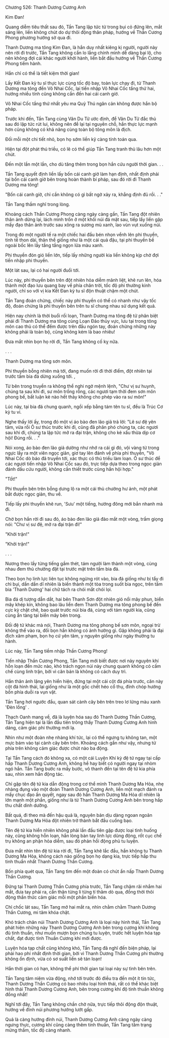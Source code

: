 




Chương 526: Thanh Dương Cương Anh


Kim Đan!

Quang diễm tiêu thất sau đó, Tần Tang lập tức từ trong bụi cỏ đứng lên, mắt sáng lên, liền không chút do dự thôi động thân pháp, hướng về Thần Cương Phong phương hướng sờ qua đi.

Thanh Dương ma tông Kim Đan, là hắn duy nhất kiêng kị người, người này nên rời đi trước, Tần Tang không cần lo lắng chính mình dễ dàng bại lộ, cho nên không đợi cái khác người khởi hành, liền bắt đầu hướng về Thần Cương Phong tiềm hành.

Hắn chỉ có thể là tiết kiệm thời gian!

Lấy Kết Đan kỳ tu sĩ thực lực cùng tốc độ bay, toàn lực chạy đi, từ Thanh Dương ma tông đến Vô Nhai Cốc, lại tiến nhập Vô Nhai Cốc tầng thứ hai, hướng nhiều tính cũng không cần đến hai cái canh giờ.

Vô Nhai Cốc tầng thứ nhất yêu ma Quỷ Thú ngăn cản không được hắn bộ pháp.

Trước khi đến, Tần Tang cùng Vân Du Tử ước định, để Vân Du Tử đắc thủ sau đó lập tức rút lui, không nên để lại tại nguyên chỗ, hắn thực lực mạnh hơn cũng không có khả năng cùng toàn bộ tông môn là địch.

Đối mỗi một chi tiết nhỏ, bọn họ sớm liền kỹ càng tính toán qua.

Hiện tại đột phát thú triều, có lẽ có thể giúp Tần Tang tranh thủ lâu hơn một chút.

Đến một lần một lần, cho dù tăng thêm trong bọn hắn cứu người thời gian. . .

Tần Tang quyết định liền lấy bốn cái canh giờ làm hạn định, nhất định phải tại bốn cái canh giờ bên trong hoàn thành bí pháp, sau đó rời đi Thanh Dương ma tông!

"Bốn cái canh giờ, chỉ cần không có gì bất ngờ xảy ra, khẳng định đủ rồi. . ."

Tần Tang thầm nghĩ trong lòng.

Khoảng cách Thần Cương Phong càng ngày càng gần, Tần Tang đột nhiên thân ảnh dừng lại, lách mình trốn ở một khối núi đá mặt sau, tiếp lấy liền gặp mấy đạo thân ảnh trước sau xông ra sương mù xanh, lao vùn vụt xuống núi.

Trong đó một người tế ra một chiếc hai đầu bén nhọn vểnh lên phi thuyền, tinh tế thon dài, thân thể giống như là một cái quả đậu, tại phi thuyền bề ngoài bốc lên lấy tầng tầng ngọn lửa màu xanh.

Phi thuyền đón gió liền lớn, tiếp lấy những người kia liền không kịp chờ đợi tiến nhập phi thuyền.

Một lát sau, lại có hai người đuổi tới.

Lúc này, phi thuyền bên trên đột nhiên hỏa diễm mãnh liệt, khẽ run lên, hóa thành một đạo lưu quang bay về phía chân trời, tốc độ phi thường kinh người, chỉ so với vị kia Kết Đan kỳ tu sĩ độn thuật chậm một chút.

Tần Tang đoán chừng, chiếc này phi thuyền có thể có nhanh như vậy tốc độ, đoán chừng là phi thuyền bên trên tu sĩ chung nhau sử dụng kết quả.

Hiện nay chính là thời buổi rối loạn, Thanh Dương ma tông đệ tử phân biệt phái đi Thanh Dương ma tông cùng Loạn Đảo thủy vực, lưu tại trong tông môn cao thủ có thể đếm được trên đầu ngón tay, đoán chừng những này không phải là toàn bộ, cũng không kém là bao nhiêu!

Đưa mắt nhìn bọn họ rời đi, Tần Tang không cố kỵ nữa.

. . .

Thanh Dương ma tông sơn môn.

Phi thuyền bỗng nhiên mà tới, đang muốn rời đi thời điểm, đột nhiên tại trước tấm bia đá dừng xuống tới. ,

Từ bên trong truyền ra không thể nghi ngờ mệnh lệnh, "Chư vị sư huynh, chúng ta sau khi đi, sư môn trống rỗng, các ngươi tạm thời đem sơn môn phong bế, bất luận kẻ nào hết thảy không cho phép vào ra sư môn!"

Lúc này, tại bia đá chung quanh, ngồi xếp bằng tám tên tu sĩ, đều là Trúc Cơ kỳ tu vi.

Nghe thấy lời ấy, trong đó một vị áo bào đen lão giả trả lời: "Lê sư đệ yên tâm, vừa rồi Ô sư thúc trước khi đi, cũng đã phân phó chúng ta, các ngươi sau khi đi, chúng ta lập tức mở ra đại trận, không cho kẻ xấu thừa dịp cơ hội! Đúng rồi. . ."

Nói xong, áo bào đen lão giả dường như nhớ ra cái gì đó, vội vàng từ trong ngực lấy ra một viên ngọc giản, giơ tay lên đánh về phía phi thuyền, "Vô Nhai Cốc dò báo đã truyền tới, xác thực có thú triều làm loạn. Ô sư thúc để các ngươi tiến nhập Vô Nhai Cốc sau đó, trực tiếp dựa theo trong ngọc giản đánh dấu cứu người, không cần thiết trước cùng hắn hội hợp."

"Tốt!"

Phi thuyền bên trên bỗng dưng lộ ra một cái thủ chưởng hư ảnh, một phát bắt được ngọc giản, thu về.

Tiếp lấy phi thuyền khẽ run, 'Sưu' một tiếng, hướng đông mới bắn nhanh mà đi.

Chờ bọn hắn rời đi sau đó, áo bào đen lão giả đảo mắt một vòng, trầm giọng nói: "Chư vị sư đệ, mở ra đại trận đi!"

"Khởi trận!"

"Khởi trận!"

. . .

Nương theo lấy từng tiếng gầm thét, tám người làm thành một vòng, cùng nhau đem thủ chưởng đặt tại trước mặt trên tấm bia đá.

Theo bọn họ linh lực liên tục không ngừng rót vào, bia đá giống như bị tẩy đi chì bụi, dần dần dĩ nhiên là biến thành một tòa trong suốt bia ngọc, trên tấm bia 'Thanh Dương' hai chữ tách ra chói mắt chói lọi.

Bia đá dị tượng dẫn dắt, hai bên Thanh Sơn đột nhiên gió nổi mây phun, biển mây khép kín, không bao lâu liền đem Thanh Dương ma tông phong bế đến cực kỳ chặt chẽ, bao quát trước núi bia đá, cùng với tám người kia, cũng cùng ẩn tàng tại biển mây bên trong.

Đối đệ tử khác mà nói, Thanh Dương ma tông phong bế sơn môn, ngoại trừ không thể vào ra, đối bọn hắn không có ảnh hưởng gì. Gặp không phải là đại địch xâm phạm, bọn họ cứ yên tâm, y nguyên giống như ngày thường tu hành.

Lúc này, Tần Tang tiềm nhập Thần Cương Phong!

Tiến nhập Thần Cương Phong, Tần Tang mới biết được nơi này nguyên khí hỗn loạn đến mức nào, khó trách ngọn núi này chung quanh không có cấm chế cùng linh trận, bởi vì căn bản là không có cách duy trì.

Hắn thân ảnh lặng yên hiển hiện, đứng tại một cái cột đá phía trước, căn này cột đá hình thái, lại giống như là một gốc chết héo cổ thụ, đỉnh chóp hướng bốn phía duỗi ra vụn vặt.

Tần Tang hơi ngước đầu, quan sát cành cây bên trên treo lơ lửng màu xanh 'Đèn lồng' .

Thạch Oanh mang về, đã là luyện hóa sau đó Thanh Dương Thần Cương, Tần Tang hiện tại là lần đầu tiên trông thấy Thanh Dương Cương Anh hình dáng, cảm giác phi thường mới lạ.

Nhìn như một đoàn nhẹ nhàng khí tức, lại có thể ngưng tụ không tan, một mực bám vào tại cành cây bên trên. Khoảng cách gần như vậy, nhưng từ phía trên không cảm giác được chút nào ba động.

Tại Tần Tang cách đó không xa, có một cái Luyện Khí kỳ đệ tử ngay tại cấp hấp Thanh Dương Cương Anh, không hề hay biết có người ngay tại nhòm ngó hắn. Tần Tang bước ra mấy bước, vô thanh đến tại tên đệ tử kia phía sau, nhìn xem hắn động tác.

Chỉ gặp tên đệ tử kia dẫn động trong cơ thể mình Thanh Dương Ma Hỏa, nhẹ nhàng đụng vào một đoàn Thanh Dương Cương Anh, liền một mạch đánh ra mấy chục đạo ấn quyết, ngay sau đó hắn Thanh Dương Ma Hỏa dĩ nhiên là lớn mạnh một phần, giống như là từ Thanh Dương Cương Anh bên trong hấp thu chất dinh dưỡng.

Bất quá, đi theo mà đến hậu quả là, nguyên bản dịu dàng ngoan ngoãn Thanh Dương Ma Hỏa đột nhiên trở thành bắt đầu cuồng bạo.

Tên đệ tử kia hiển nhiên không phải lần đầu tiên gặp được loại tình huống này, cũng không hỗn loạn, hắn lòng bàn tay linh lực dũng động, rốt cục chế trụ không an phận hỏa diễm, sau đó phản hồi động phủ tu luyện.

Đưa mắt nhìn tên đệ tử kia rời đi, Tần Tang khẽ lắc đầu, hắn không tu Thanh Dương Ma Hỏa, không cách nào giống bọn họ dạng kia, trực tiếp hấp thu tinh thuần nhất Thanh Dương Thần Cương.

Bốn phía quét qua, Tần Tang tìm đến một đoàn có chút ẩn nấp Thanh Dương Thần Cương.

Đứng tại Thanh Dương Thần Cương phía trước, Tần Tang chậm rãi nhắm hai mắt, đưa tay phải ra, cẩn thận từng li từng tí thăm dò qua, đồng thời thôi động thần thức cảm giác mỗi một phần biến hóa.

Chỉ chốc lát sau, Tần Tang mở hai mắt ra, nhìn chằm chằm Thanh Dương Thần Cương, mi tâm khóa chặt.

Khó trách chân núi Thanh Dương Cương Anh là loại này hình thái, Tần Tang phát hiện những này Thanh Dương Cương Anh bên trong cương khí không đủ tinh thuần, như muốn mượn bọn chúng tu luyện, trước hết luyện hóa tạp chất, đạt được tinh Thuần Cương khí mới được.

Luyện hóa tạp chất cũng không khó, Tần Tang đã nghĩ đến biện pháp, lại phải hao phí nhất định thời gian, bởi vì Thanh Dương Thần Cương phi thường không ổn định, vừa có sơ suất liền sẽ tán loạn!

Hắn thời gian có hạn, không thể phí thời gian tại loại này sự tình bên trên.

Tần Tang tâm niệm vừa động, nhớ tới trước đó điều tra đến một ít tin tức, Thanh Dương Thần Cương có bao nhiêu loại hình thái, rất có thể khác biệt hình thái Thanh Dương Cương Anh, bên trong cương khí độ tinh thuần không đồng nhất!

Nghĩ tới đây, Tần Tang không chần chờ nữa, trực tiếp thôi động độn thuật, hướng về đỉnh núi phương hướng lướt gấp.

Quả là càng hướng đỉnh núi, Thanh Dương Cương Anh càng ngày càng ngưng thực, cương khí cũng càng thêm tinh thuần, Tần Tang tâm trạng mừng thầm, tốc độ càng nhanh.





